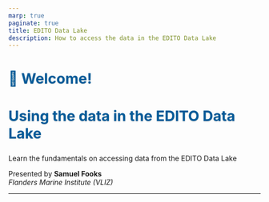 ```yaml
---
marp: true
paginate: true
title: EDITO Data Lake
description: How to access the data in the EDITO Data Lake
---
```


<style>
/******************
Refined Digital Twin Ocean Theme with Responsive Scaling
******************/
:root {
  --background-gradient: linear-gradient(to bottom, #f0faff, #e6f7ff); /* Light ocean gradient */
  --text-color: #00264d; /* Darker blue text */
  --accent-color: #005b99; /* Deep blue accents */
  --border-color: #99ccff; /* Subtle blue border */
  --font-family: 'Lato', sans-serif; /* Modern sans-serif font */
  --icon-size: 5vw; /* Responsive icon size */
  --text-size: 3vw; /* Responsive text size */
}

section {
  background: var(--background-gradient);
  color: var(--text-color);
  font-family: var(--font-family);
  padding: 5%; /* Increased padding for larger elements */
  border-radius: 10px;
  box-shadow: 0 4px 8px rgba(0, 0, 0, 0.1);
  position: relative;
}

section::before {
  content: '';
  position: absolute;
  top: 50%;
  right: 5%;
  transform: translateY(-50%);
  background: url('./images/editoglobe.png') no-repeat center;
  background-size: 300px;
  opacity: 0.1; /* Subtle watermark */
  width: 300px;
  height: 300px;
  z-index: 0;
}

section::after {
  content: '';
  position: absolute;
  bottom: 10px;
  right: 10px;
  background: url('./images/editofish.png'), url('./images/euflag.png');
  background-repeat: no-repeat;
  background-size: 50px, 50px;
  background-position: right bottom, right 60px bottom;
  width: 100px;
  height: 100px;
  z-index: 1;
}

h1, h2, h3 {
  color: var(--accent-color);
  text-shadow: 0 1px 2px rgba(0, 0, 0, 0.2);
  z-index: 2;
  position: relative;
  font-size: var(--text-size); /* Responsive text size */
}

/******************
Reusable Scrollable Style
******************/
.scrollable {
  height: 400px; /* Adjust height as needed */
  overflow-y: auto;
  border: 1px solid var(--border-color);
  padding: 10px;
  background-color: rgba(255, 255, 255, 0.95); /* Slightly opaque white */
  border-radius: 5px;
  box-shadow: 0 2px 4px rgba(0, 0, 0, 0.1);
  z-index: 2;
  position: relative;
}

/******************
Responsive Icon and Text Styling
******************/
.icon {
  font-size: var(--icon-size); /* Responsive icon size */
  display: inline-block;
  vertical-align: middle;
}

.link-text {
  font-size: var(--text-size); /* Responsive text size */
  font-weight: bold;
  color: var(--accent-color);
}
</style>

# 👋 Welcome!

## Using the data in the EDITO Data Lake

Learn the fundamentals on accessing data from the EDITO Data Lake

Presented by **Samuel Fooks**  
_Flanders Marine Institute (VLIZ)_

---